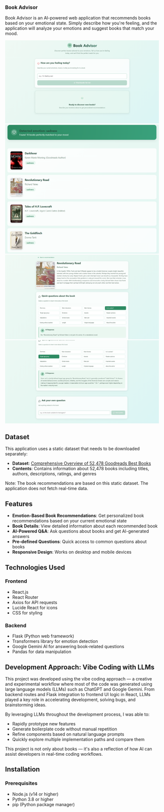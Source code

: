 ### Book Advisor

Book Advisor is an AI-powered web application that recommends books based on your emotional state. Simply describe how you're feeling, and the application will analyze your emotions and suggest books that match your mood.

![Home Page](/emotion-book-recommender/images/home_page.png)
![Emotion](/emotion-book-recommender/images/sadness_book.png)
![Book](/emotion-book-recommender/images/book.png)
![Chat](/emotion-book-recommender/images/chat.png)

## Dataset

This application uses a static dataset that needs to be downloaded separately:

- **Dataset**: [Comprehensive Overview of 52,478 Goodreads Best Books](https://www.kaggle.com/datasets/thedevastator/comprehensive-overview-of-52478-goodreads-best-b)
- **Contents**: Contains information about 52,478 books including titles, authors, descriptions, ratings, and genres

Note: The book recommendations are based on this static dataset. The application does not fetch real-time data.

## Features

- **Emotion-Based Book Recommendations**: Get personalized book recommendations based on your current emotional state
- **Book Details**: View detailed information about each recommended book
- **AI-Powered Q&A**: Ask questions about books and get AI-generated answers
- **Pre-defined Questions**: Quick access to common questions about books
- **Responsive Design**: Works on desktop and mobile devices

## Technologies Used

### Frontend

- React.js
- React Router
- Axios for API requests
- Lucide React for icons
- CSS for styling

### Backend

- Flask (Python web framework)
- Transformers library for emotion detection
- Google Gemini AI for answering book-related questions
- Pandas for data manipulation

## Development Approach: Vibe Coding with LLMs

This project was developed using the vibe coding approach — a creative and experimental workflow where most of the code was generated using large language models (LLMs) such as ChatGPT and Google Gemini. From backend routes and Flask integration to frontend UI logic in React, LLMs played a key role in accelerating development, solving bugs, and brainstorming ideas.

By leveraging LLMs throughout the development process, I was able to:

- Rapidly prototype new features
- Generate boilerplate code without manual repetition
- Refine components based on natural language prompts
- Quickly explore multiple implementation paths and compare them

This project is not only about books — it's also a reflection of how AI can assist developers in real-time coding workflows.

## Installation

### Prerequisites

- Node.js (v14 or higher)
- Python 3.8 or higher
- pip (Python package manager)
